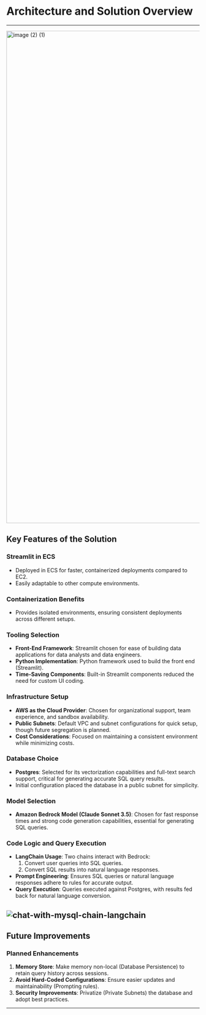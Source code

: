 # Architecture and Solution Overview
---
<img width="1283" alt="image (2) (1)" src="https://github.com/user-attachments/assets/2bc8775e-de5a-4662-af27-6d5c094fe4c5">

## Key Features of the Solution

### Streamlit in ECS
- Deployed in ECS for faster, containerized deployments compared to EC2.
- Easily adaptable to other compute environments.

### Containerization Benefits
- Provides isolated environments, ensuring consistent deployments across different setups.

### Tooling Selection
- **Front-End Framework**: Streamlit chosen for ease of building data applications for data analysts and data engineers.
- **Python Implementation**: Python framework used to build the front end (Streamlit).
- **Time-Saving Components**: Built-in Streamlit components reduced the need for custom UI coding.

### Infrastructure Setup
- **AWS as the Cloud Provider**: Chosen for organizational support, team experience, and sandbox availability.
- **Public Subnets**: Default VPC and subnet configurations for quick setup, though future segregation is planned.
- **Cost Considerations**: Focused on maintaining a consistent environment while minimizing costs.

### Database Choice
- **Postgres**: Selected for its vectorization capabilities and full-text search support, critical for generating accurate SQL query results.
- Initial configuration placed the database in a public subnet for simplicity.

### Model Selection
- **Amazon Bedrock Model (Claude Sonnet 3.5)**: Chosen for fast response times and strong code generation capabilities, essential for generating SQL queries.

### Code Logic and Query Execution
- **LangChain Usage**: Two chains interact with Bedrock:
  1. Convert user queries into SQL queries.
  2. Convert SQL results into natural language responses.
- **Prompt Engineering**: Ensures SQL queries or natural language responses adhere to rules for accurate output.
- **Query Execution**: Queries executed against Postgres, with results fed back for natural language conversion.

![chat-with-mysql-chain-langchain](https://github.com/user-attachments/assets/37a776b7-1d60-47c2-b729-ca2322e65112)
---

## Future Improvements

### Planned Enhancements
1. **Memory Store**: Make memory non-local (Database Persistence) to retain query history across sessions.
2. **Avoid Hard-Coded Configurations**: Ensure easier updates and maintainability (Prompting rules).
3. **Security Improvements**: Privatize (Private Subnets) the database and adopt best practices.

---